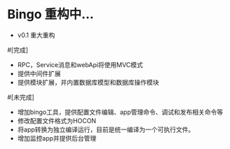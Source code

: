 # Bingo 重构中...

 * v0.1 重大重构

 #[完成]
 * RPC，Service消息和webApi将使用MVC模式
 * 提供中间件扩展
 * 提供模块扩展，并内置数据库模型和数据库操作模块

 #[未完成]
 * 增加bingo工具，提供配置文件编辑、app管理命令、调试和发布相关命令等
 * 修改配置文件格式为HOCON
 * 将app转换为独立编译运行，目前是统一编译为一个可执行文件。
 * 增加监控app并提供后台管理